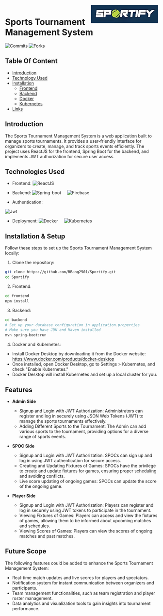 <img src="https://raw.githubusercontent.com/RBang2501/Sportify/main/frontend/src/assets/sportify%20logo.png?token=GHSAT0AAAAAACFJE4EMDZ6ZHVQEL6ZBHIXYZFX6NZA" alt="Sportify logo" title="Sportify" align="right" height="60" />

# Sports Tournament Management System
![Commits](https://img.shields.io/github/commit-activity/m/RBang2501/Sportify?style=social)
![Forks](https://img.shields.io/github/forks/RBang2501/Sportify?style=social)

## Table Of Content
- [Introduction](#introduction)
- [Technology Used](#techused)
- [Installation](#Installation)
    - [Frontend](#frontend)
    - [Backend](#backend)
    - [Docker](#docker)
    - [Kubernetes](#kubernetes)
- [Links](#links)

## Introduction
The Sports Tournament Management System is a web application built to manage sports tournaments. It provides a user-friendly interface for organizers to create, manage, and track sports events efficiently. The project uses ReactJS for the frontend, Spring Boot for the backend, and implements JWT authorization for secure user access.

## Technologies Used

- Frontend: <img src="https://upload.wikimedia.org/wikipedia/commons/thumb/a/a7/React-icon.svg/768px-React-icon.svg.png?20220125121207" alt="ReactJS" height="60" />

- Backend:
<img src="https://upload.wikimedia.org/wikipedia/commons/thumb/7/79/Spring_Boot.svg/768px-Spring_Boot.svg.png?20230616230349" alt="Spring-boot" width="60" height="60" style="margin-right: 20px;" /><img src="https://www.svgrepo.com/show/353735/firebase.svg" alt="Firebase" height="60" />
- Authentication:
<img src="https://jwt.io/img/logo-asset.svg" alt="Jwt" height="60" style="margin-right: 20px;" />

- Deployment:
<img src="https://upload.wikimedia.org/wikipedia/commons/thumb/4/4e/Docker_%28container_engine%29_logo.svg/915px-Docker_%28container_engine%29_logo.svg.png?20161017201350" alt="Docker" height="60" style="margin-right: 20px;" /><img src="https://upload.wikimedia.org/wikipedia/commons/3/39/Kubernetes_logo_without_workmark.svg" alt="Kubernetes" height="60" />


## Installation & Setup

Follow these steps to set up the Sports Tournament Management System locally:

1. Clone the repository:

```bash
git clone https://github.com/RBang2501/Sportify.git
cd Sportify
```
2. Frontend:
```bash
cd frontend
npm install
```

3. Backend:
```bash
cd backend
# Set up your database configuration in application.properties
# Make sure you have JDK and Maven installed
mvn spring-boot:run
```
4. Docker and Kubernetes:
- Install Docker Desktop by downloading it from the Docker website: https://www.docker.com/products/docker-desktop
- Once installed, open Docker Desktop, go to Settings > Kubernetes, and check "Enable Kubernetes."
- Docker Desktop will install Kubernetes and set up a local cluster for you.

## Features
- **Admin Side**
    - Signup and Login with JWT Authorization: Administrators can register and log in securely using JSON Web Tokens (JWT) to manage the sports tournaments effectively.
    - Adding Different Sports to the Tournament: The Admin can add various sports to the tournament, providing options for a diverse range of sports events.

- **SPOC Side**
    - Signup and Login with JWT Authorization: SPOCs can sign up and log in using JWT authentication for secure access.
    - Creating and Updating Fixtures of Games: SPOCs have the privilege to create and update fixtures for games, ensuring proper scheduling and avoiding conflicts.
    - Live score updating of ongoing games: SPOCs can update the score of the ongoing game.

- **Player Side**
    - Signup and Login with JWT Authorization: Players can register and log in securely using JWT tokens to participate in the tournament.
    - Viewing Fixtures of Games: Players can access and view the fixtures of games, allowing them to be informed about upcoming matches and schedules.
    - Viewing Scores of Games: Players can view the scores of ongoing matches and past matches.

## Future Scope
The following features could be added to enhance the Sports Tournament Management System:
- Real-time match updates and live scores for players and spectators.
- Notification system for instant communication between organizers and participants.
- Team management functionalities, such as team registration and player roster management.
- Data analytics and visualization tools to gain insights into tournament performance.